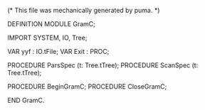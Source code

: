 
(* This file was mechanically generated by puma. *)

DEFINITION MODULE GramC;

IMPORT SYSTEM, IO, Tree;


VAR yyf        : IO.tFile;
VAR Exit       : PROC;

PROCEDURE ParsSpec (t: Tree.tTree);
PROCEDURE ScanSpec (t: Tree.tTree);

PROCEDURE BeginGramC;
PROCEDURE CloseGramC;

END GramC.

